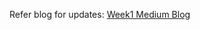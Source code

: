 Refer blog for updates:
[Week1 Medium Blog](https://medium.com/@shivikapriya730/google-summer-of-code-community-bonding-week-1-e2f07644dc98)
